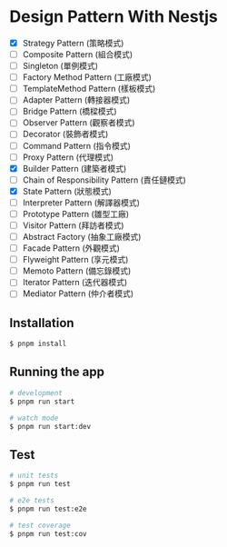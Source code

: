 Design Pattern With Nestjs
===

- [x] Strategy Pattern (策略模式)
- [ ] Composite Pattern (組合模式)
- [ ] Singleton (單例模式)
- [ ] Factory Method Pattern (工廠模式)
- [ ] TemplateMethod Pattern (樣板模式)
- [ ] Adapter Pattern (轉接器模式)
- [ ] Bridge Pattern (橋樑模式)
- [ ] Observer Pattern (觀察者模式)
- [ ] Decorator (裝飾者模式)
- [ ] Command Pattern (指令模式)
- [ ] Proxy Pattern (代理模式)
- [x] Builder Pattern (建築者模式)
- [ ] Chain of Responsibility Pattern (責任鏈模式)
- [x] State Pattern (狀態模式)
- [ ] Interpreter Pattern (解譯器模式)
- [ ] Prototype Pattern (雛型工廠)
- [ ] Visitor Pattern (拜訪者模式)
- [ ] Abstract Factory (抽象工廠模式)
- [ ] Facade Pattern (外觀模式)
- [ ] Flyweight Pattern (享元模式)
- [ ] Memoto Pattern (備忘錄模式)
- [ ] Iterator Pattern (迭代器模式)
- [ ] Mediator Pattern (仲介者模式)

## Installation

```bash
$ pnpm install
```

## Running the app

```bash
# development
$ pnpm run start

# watch mode
$ pnpm run start:dev

```

## Test

```bash
# unit tests
$ pnpm run test

# e2e tests
$ pnpm run test:e2e

# test coverage
$ pnpm run test:cov
```
